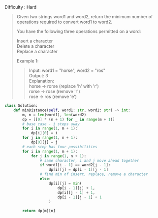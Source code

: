 Difficulty : Hard

>Given two strings word1 and word2, return the minimum number of operations required to convert word1 to word2.
>
>You have the following three operations permitted on a word:
>
>Insert a character  
>Delete a character  
>Replace a character  
>
>Example 1:  
>
>>Input: word1 = "horse", word2 = "ros"  
>>Output: 3  
>>Explanation:   
>>horse -> rorse (replace 'h' with 'r')  
>>rorse -> rose (remove 'r')  
>>rose -> ros (remove 'e')  

```python
class Solution:
    def minDistance(self, word1: str, word2: str) -> int:
        m, n = len(word1), len(word2)
        dp = [[0] * (n + 1) for _ in range(m + 1)]
        # base case - i steps away
        for i in range(1, m + 1):
            dp[i][0] = i
        for j in range(1, n + 1):
            dp[0][j] = j
        # each step has four possibilities
        for i in range(1, m + 1):
            for j in range(1, n + 1):
                # same character, i and j move ahead together
                if word1[i - 1] == word2[j - 1]:
                    dp[i][j] = dp[i - 1][j - 1]
                # find min of insert, replace, remove a character
                else:
                    dp[i][j] = min(
                        dp[i - 1][j] + 1,
                        dp[i][j - 1] + 1,
                        dp[i - 1][j - 1] + 1
                    )
        
        return dp[m][n]
```        
